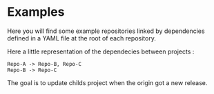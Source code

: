 # Examples

Here you will find some example repositories linked by dependencies defined in a YAML file at the root of each repository.

Here a little representation of the dependecies between projects :

```
Repo-A -> Repo-B, Repo-C
Repo-B -> Repo-C
```

The goal is to update childs project when the origin got a new release.
